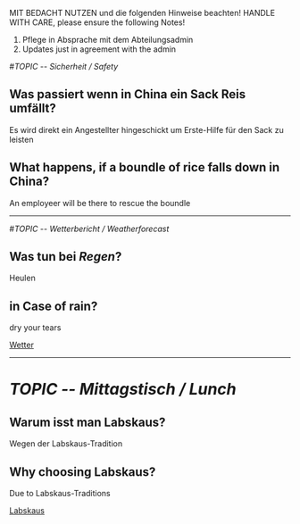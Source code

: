 MIT BEDACHT NUTZEN und die folgenden Hinweise beachten!
HANDLE WITH CARE, please ensure the following Notes!

1. Pflege in Absprache mit dem Abteilungsadmin
1. Updates just in agreement with the admin


#*TOPIC  -- Sicherheit / Safety*


## Was passiert wenn in China ein Sack Reis umfällt?

Es wird direkt ein Angestellter hingeschickt um Erste-Hilfe für den Sack zu leisten


## What happens, if a boundle of rice falls down in China?

An employeer will be there to rescue the boundle

-------------------------------

#*TOPIC -- Wetterbericht / Weatherforecast*

## Was tun bei _Regen_?
Heulen

## in Case of rain?
dry your tears

[Wetter](http://wetter.com)


-------------------------------


# *TOPIC -- Mittagstisch / Lunch*


## Warum isst man Labskaus?
Wegen der Labskaus-Tradition

## Why choosing Labskaus? 
Due to Labskaus-Traditions

[Labskaus](http://de.wikipedia.org/wiki/Labskaus)











